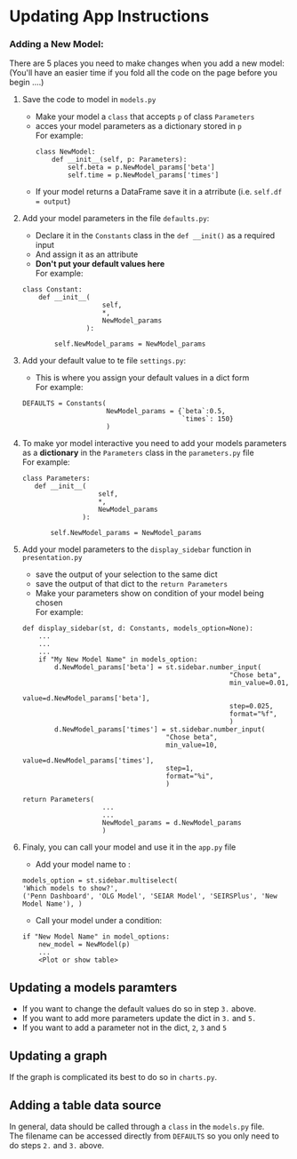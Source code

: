 # Updating App Instructions

### Adding a New Model:
There are 5 places you need to make changes when you add a new model:  
(You'll have an easier time if you fold all the code on the page before you begin ....)
 1. Save the code to model in `models.py` 
    * Make your model a `class` that accepts `p` of class `Parameters`
    * acces your model parameters as a dictionary stored in `p`  
    For example:        
        ````
       class NewModel:
            def __init__(self, p: Parameters):
                self.beta = p.NewModel_params['beta']
                self.time = p.NewModel_params['times']
       ````
    * If your model returns a DataFrame save it in a atrribute (i.e. `self.df = output`)  
 
 2. Add your model parameters in the file `defaults.py`:
    * Declare it in the `Constants` class
    in the `def __init()` as a required input
    * And assign it as an attribute 
    * **Don't put your default values here**  
    For example:
    ```
    class Constant:
        def __init__(
                        self,
                        *,
                        NewModel_params
                    ): 
     
            self.NewModel_params = NewModel_params
    ``` 
 3. Add your default value to te file `settings.py`:
    * This is where you assign your default values in a dict form  
    For example:
    ```
    DEFAULTS = Constants(
                         NewModel_params = {`beta`:0.5,
                                            `times`: 150}
                         )   
    ```
  4. To make yor model interactive you need to add your models parameters as a **dictionary** in the `Parameters` class in the  `parameters.py` file  
     For example:
     ```
     class Parameters:
        def __init__(
                        self,
                        *,
                        NewModel_params
                    ): 
     
            self.NewModel_params = NewModel_params
     
     ```
  5. Add your model parameters to the `display_sidebar` function in `presentation.py`
        * save the output of your selection to the same dict
        * save the output of that dict to the `return Parameters`
        * Make your parameters show on condition of your model being chosen  
        For example:
        ```
        def display_sidebar(st, d: Constants, models_option=None):
            ...
            ...
            ...
            if "My New Model Name" in models_option:
                d.NewModel_params['beta'] = st.sidebar.number_input(
                                                            "Chose beta",
                                                            min_value=0.01,
                                                            value=d.NewModel_params['beta'],
                                                            step=0.025,
                                                            format="%f",
                                                            )
                d.NewModel_params['times'] = st.sidebar.number_input(
                                            "Chose beta",
                                            min_value=10,
                                            value=d.NewModel_params['times'],
                                            step=1,
                                            format="%i",
                                            )

        return Parameters(
                            ...
                            ...
                            NewModel_params = d.NewModel_params
                            )
        ```
 6. Finaly, you can call your model and use it in the `app.py` file
    * Add your model name to :
    ``` 
    models_option = st.sidebar.multiselect(
    'Which models to show?',
    ('Penn Dashboard', 'OLG Model', 'SEIAR Model', 'SEIRSPlus', 'New Model Name'), )
    ```
    * Call your model under a condition:
    ``` 
    if "New Model Name" in model_options:
        new_model = NewModel(p)
        ...
        <Plot or show table>
    ```
 ## Updating a models paramters
 * If you want to change the default values do so in step `3.` above.
 * If you want to add more parameters update the dict in  `3.` and `5.`
 * If you want to add a parameter not in the dict, `2`, `3` and `5`
 
## Updating a graph         
If the graph is complicated its best to do so in `charts.py`.

## Adding a table data source
In general, data should be called through a `class` in the `models.py`
 file.  
The filename can be accessed directly from `DEFAULTS` so you only need to do steps `2.` and `3.` above.
  
